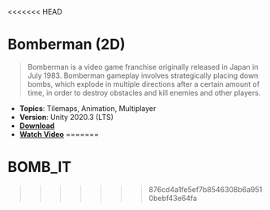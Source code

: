 <<<<<<< HEAD
# Bomberman (2D)

> Bomberman is a video game franchise originally released in Japan in July 1983. Bomberman gameplay involves strategically placing down bombs, which explode in multiple directions after a certain amount of time, in order to destroy obstacles and kill enemies and other players.

- **Topics**: Tilemaps, Animation, Multiplayer
- **Version**: Unity 2020.3 (LTS)
- [**Download**](https://github.com/zigurous/unity-bomberman-tutorial/archive/refs/heads/main.zip)
- [**Watch Video**](https://youtu.be/8agb6x5RpOI)
=======
# BOMB_IT
 
>>>>>>> 876cd4a1fe5ef7b8546308b6a9510bebf43e64fa
